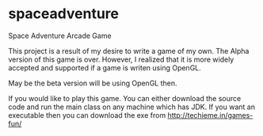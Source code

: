 # spaceadventure
Space Adventure Arcade Game

This project is a result of my desire to write a game of my own. The Alpha version of this game is over. 
However, I realized that it is more widely accepted and supported if a game is writen using OpenGL. 

May be the beta version will be using OpenGL then. 

If you would like to play this game. You can either download the source code and run the main class on any machine which has JDK.
If you want an executable then you can download the exe from http://techieme.in/games-fun/ 
